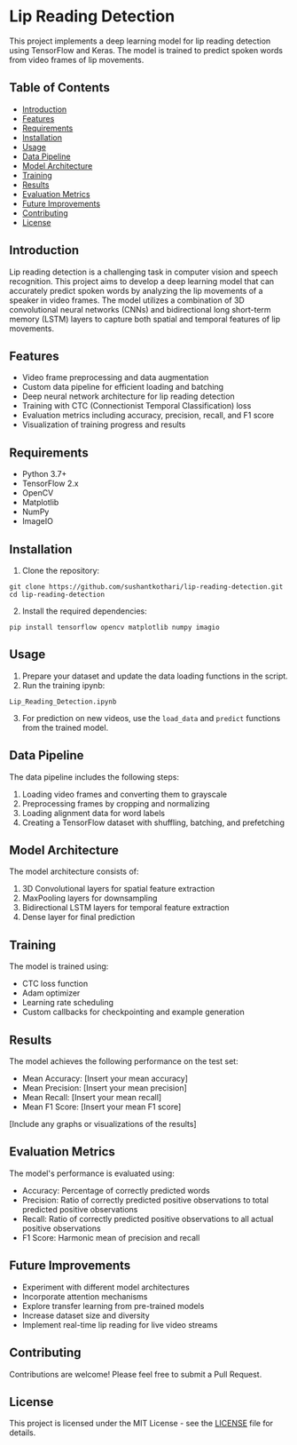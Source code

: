 # Lip Reading Detection

This project implements a deep learning model for lip reading detection using TensorFlow and Keras. The model is trained to predict spoken words from video frames of lip movements.

## Table of Contents
- [Introduction](#introduction)
- [Features](#features)
- [Requirements](#requirements)
- [Installation](#installation)
- [Usage](#usage)
- [Data Pipeline](#data-pipeline)
- [Model Architecture](#model-architecture)
- [Training](#training)
- [Results](#results)
- [Evaluation Metrics](#evaluation-metrics)
- [Future Improvements](#future-improvements)
- [Contributing](#contributing)
- [License](#license)

## Introduction

Lip reading detection is a challenging task in computer vision and speech recognition. This project aims to develop a deep learning model that can accurately predict spoken words by analyzing the lip movements of a speaker in video frames. The model utilizes a combination of 3D convolutional neural networks (CNNs) and bidirectional long short-term memory (LSTM) layers to capture both spatial and temporal features of lip movements.

## Features

- Video frame preprocessing and data augmentation
- Custom data pipeline for efficient loading and batching
- Deep neural network architecture for lip reading detection
- Training with CTC (Connectionist Temporal Classification) loss
- Evaluation metrics including accuracy, precision, recall, and F1 score
- Visualization of training progress and results

## Requirements

- Python 3.7+
- TensorFlow 2.x
- OpenCV
- Matplotlib
- NumPy
- ImageIO

## Installation

1. Clone the repository:
```
git clone https://github.com/sushantkothari/lip-reading-detection.git
cd lip-reading-detection
```
2. Install the required dependencies:
```
pip install tensorflow opencv matplotlib numpy imagio
```

## Usage

1. Prepare your dataset and update the data loading functions in the script.
2. Run the training ipynb:
```
Lip_Reading_Detection.ipynb
```
3. For prediction on new videos, use the `load_data` and `predict` functions from the trained model.

## Data Pipeline

The data pipeline includes the following steps:
1. Loading video frames and converting them to grayscale
2. Preprocessing frames by cropping and normalizing
3. Loading alignment data for word labels
4. Creating a TensorFlow dataset with shuffling, batching, and prefetching

## Model Architecture

The model architecture consists of:
1. 3D Convolutional layers for spatial feature extraction
2. MaxPooling layers for downsampling
3. Bidirectional LSTM layers for temporal feature extraction
4. Dense layer for final prediction

## Training

The model is trained using:
- CTC loss function
- Adam optimizer
- Learning rate scheduling
- Custom callbacks for checkpointing and example generation

## Results

The model achieves the following performance on the test set:
- Mean Accuracy: [Insert your mean accuracy]
- Mean Precision: [Insert your mean precision]
- Mean Recall: [Insert your mean recall]
- Mean F1 Score: [Insert your mean F1 score]

[Include any graphs or visualizations of the results]

## Evaluation Metrics

The model's performance is evaluated using:
- Accuracy: Percentage of correctly predicted words
- Precision: Ratio of correctly predicted positive observations to total predicted positive observations
- Recall: Ratio of correctly predicted positive observations to all actual positive observations
- F1 Score: Harmonic mean of precision and recall

## Future Improvements

- Experiment with different model architectures
- Incorporate attention mechanisms
- Explore transfer learning from pre-trained models
- Increase dataset size and diversity
- Implement real-time lip reading for live video streams

## Contributing

Contributions are welcome! Please feel free to submit a Pull Request.

## License

This project is licensed under the MIT License - see the [LICENSE](LICENSE) file for details.
